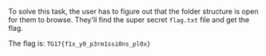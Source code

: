 To solve this task, the user has to figure out that the folder structure is open for them to browse.
They'll find the super secret `flag.txt` file and get the flag.

The flag is: `TG17{f1x_y0_p3rm1ssi0ns_pl0x}`